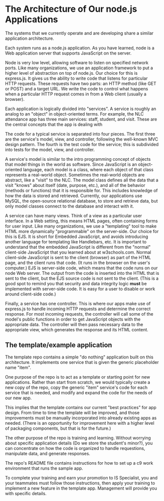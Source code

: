# The Architecture of Our node.js Applications

The systems that we currently operate and are developing share a similar application architecture.

Each system runs as a node.js application. As you have learned, node is a Web application server that supports JavaScript on the server.

Node is very low level, allowing software to listen on specified network ports. Like many organizations, we use an application framework to put a higher level of abstraction on top of node.js. Our choice for this is express.js. It gives us the ability to write code that listens for particular HTTP requests. These requests have two parts: an HTTP method (like GET or POST) and a target URL. We write the code to control what happens when a particular HTTP request comes in from a Web client (usually a browser).

Each application is logically divided into "services". A service is roughly an analog to an "object" in object-oriented terms. For example, the NLC attendance app has three main services: staff, student, and visit. These are the central concepts that the app is dealing with 

The code for a typical service is separated into four pieces. The first three are the service's model, view, and controller, following the well-known MVC design pattern. The fourth is the test code for the service; this is subdivided into tests for the model, view, and controller.

A service's model is similar to the intro programming concept of objects that model things in the world as software. Since JavaScript is an object-oriented language, each model is a class, where each object of that class represents a real-world object. Sometimes the real-world objects are abstract, like a "visit" to the NLC. The model class defines all the data that a visit "knows" about itself (date, purpose, etc.), and all of the behavior (methods or functions) that it is responsible for. This includes knowledge of how the data is stored and retrieved. Currently, our applications use MySQL, the open-source relational database, to store and retrieve data, but only model classes connect to the database and interact with it.

A service can have many views. Think of a view as a particular user interface. In a Web setting, this means HTML pages, often containing forms for user input. Like many organizations, we use a "templating" tool to make HTML more dynamically "programmable" on the server-side. Our choice for this is EJS. It is short for Embedded JavaScript, and avoids introducing another language for templating like Handlebars, etc. It is important to understand that the embedded JavaScript is different from the "normal" client-side JavaScript that you learned about at w3schools.com. Normal client-side JavaScript is sent to the client (browser) as part of the HTML page, and the client runs that code. (It runs in the browser on the user's computer.) EJS is server-side code, which means that the code runs on our node Web server. The output from the code is inserted into the HTML that is sent to the client, but the EJS source code is not sent to the client. (This is a good spot to remind you that security and data integrity logic **must** be implemented with server-side code. It is easy for a user to disable or work around client-side code.)

Finally, a service has one controller. This is where our apps make use of express.js to handle incoming HTTP requests and determine the correct response. For most incoming requests, the controller will call some of the model's public functions in order to get JavaScript objects with the appropriate data. The controller will then pass necessary data to the appropriate view, which generates the response and its HTML content. 

## The template/example application

The template repo contains a simple "do nothing" application built on this architecture. It implements one service that is given the generic placeholder name "item". 

One purpose of the repo is to act as a template or starting point for new applications. Rather than start from scratch, we would typically create a new copy of the repo, copy the generic "item" service's code for each service that is needed, and modify and expand the code for the needs of our new app.

This implies that the template contains our current "best practices" for app design. From time to time the template will be improved, and those improvements must be manually incorporated into already existing apps as needed. (There is an opportunity for improvement here with a higher level of packaging components, but that is for the future.)

The other purpose of the repo is training and learning. Without worrying about specific application details (Do we store the student's minor?), you can concentrate on how the code is organized to handle requestions, manipulate data, and generate responses.

The repo's README file contains instructions for how to set up a c9 work environment that runs the sample app.

To complete your training and earn your promotion to IS Specialist, you and your teammates must follow those instructions, then apply your training to implement a new feature in the template app. Management will provide you with specific details.
